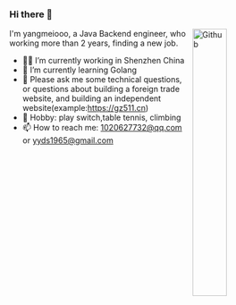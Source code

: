 ### Hi there 👋

<img width="35%" align="right" alt="Github" src="https://www.google.com.hk/url?sa=i&url=http%3A%2F%2Fwww.sohu.com%2Fa%2F244038049_99950724&psig=AOvVaw0d57l7PJ7Y0VVFum8EpLfZ&ust=1679138358040000&source=images&cd=vfe&ved=0CAwQjRxqFwoTCJiWl_zr4v0CFQAAAAAdAAAAABAE" />


I'm yangmeiooo, a Java Backend engineer, who working more than 2 years, finding a new job.  


- 👨‍💻 I’m currently working in Shenzhen China
- 🌱 I’m currently learning Golang
- 💬 Please ask me some technical questions, or questions about building a foreign trade website, and building an independent website(example:https://gz511.cn)
- 🐶 Hobby: play switch,table tennis, climbing
- 📫 How to reach me: 1020627732@qq.com or yyds1965@gmail.com
